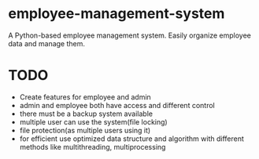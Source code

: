# employee-management-system
A Python-based employee management system. Easily organize employee data and manage them.

# TODO

- Create features for employee and admin 
- admin and employee both have access and different control
- there must be a backup system available
- multiple user can use the system(file locking)
- file protection(as multiple users using it)
- for efficient use optimized data structure and algorithm with different methods like multithreading, multiprocessing 
